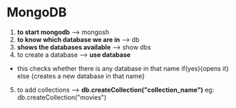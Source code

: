 # MongoDB

1) **to start mongodb** --> mongosh
2) **to know which database we are in** --> db
3) **shows the databases available** --> show dbs
4) to create a database --> **use database**
* this checks whether there is any database in that name
 if(yes){opens it}
 else {creates a new database in that name}
5) to add collections -->
**db.createCollection("collection_name")**
  eg: db.createCollection("movies")


